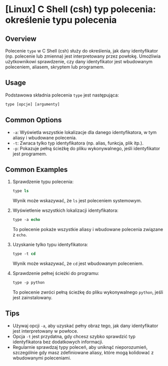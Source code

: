 # [Linux] C Shell (csh) typ polecenia: określenie typu polecenia

## Overview
Polecenie `type` w C Shell (csh) służy do określenia, jak dany identyfikator (np. polecenie lub zmienna) jest interpretowany przez powłokę. Umożliwia użytkownikowi sprawdzenie, czy dany identyfikator jest wbudowanym poleceniem, aliasem, skryptem lub programem.

## Usage
Podstawowa składnia polecenia `type` jest następująca:

```csh
type [opcje] [argumenty]
```

## Common Options
- `-a`: Wyświetla wszystkie lokalizacje dla danego identyfikatora, w tym aliasy i wbudowane polecenia.
- `-t`: Zwraca tylko typ identyfikatora (np. alias, funkcja, plik itp.).
- `-p`: Pokazuje pełną ścieżkę do pliku wykonywalnego, jeśli identyfikator jest programem.

## Common Examples
1. Sprawdzenie typu polecenia:
   ```csh
   type ls
   ```
   Wynik może wskazywać, że `ls` jest poleceniem systemowym.

2. Wyświetlenie wszystkich lokalizacji identyfikatora:
   ```csh
   type -a echo
   ```
   To polecenie pokaże wszystkie aliasy i wbudowane polecenia związane z `echo`.

3. Uzyskanie tylko typu identyfikatora:
   ```csh
   type -t cd
   ```
   Wynik może wskazywać, że `cd` jest wbudowanym poleceniem.

4. Sprawdzenie pełnej ścieżki do programu:
   ```csh
   type -p python
   ```
   To polecenie zwróci pełną ścieżkę do pliku wykonywalnego `python`, jeśli jest zainstalowany.

## Tips
- Używaj opcji `-a`, aby uzyskać pełny obraz tego, jak dany identyfikator jest interpretowany w powłoce.
- Opcja `-t` jest przydatna, gdy chcesz szybko sprawdzić typ identyfikatora bez dodatkowych informacji.
- Regularnie sprawdzaj typy poleceń, aby uniknąć nieporozumień, szczególnie gdy masz zdefiniowane aliasy, które mogą kolidować z wbudowanymi poleceniami.